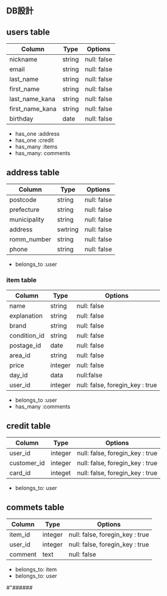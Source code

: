 ## DB設計

## users table
| Column           | Type     | Options           |
| ---------------- | ----     | -------           |
|  nickname        |  string  |  null: false      |
|  email           |  string  |  null: false      |
|  last_name       |  string  |  null: false      |
|  first_name      |  string  | null: false       |
|  last_name_kana  |  string  |  null: false      |
|  first_name_kana |  string  |  null: false      |
|  birthday         |  date    |    null: false    |

- has_one :address
- has_one :credit
- has_many :items
- has_many: comments





## address table
| Column       | Type | Options       |
| ------       | ---- | -------       |
| postcode     | string |  null: false|
| prefecture   | string | null: false |
| municipality | string | null: false |
| address      | swtring| null: false |
| romm_number  | string | null: false |
| phone        | string | null: false |

- belongs_to :user





 
### item table
| Column       | Type   | Options                         |
| ------       | ----   | -------                         |
| name         | string | null: false                     |
| explanation  | string | null: false                     |
| brand        | string | null: false                     |
| condition_id | string | null: false                     |
| postage_id   | date   | null: false                     |
| area_id      | string | null: false                     |
| price        | integer| null: false                     |
| day_id       | data   | null:false                      |
| user_id      | integer| null: false, foregin_key : true |

- belongs_to :user
- has_many :comments




## credit table
| Column      | Type    | Options                         |
| ------      | ----    | -------                         |
| user_id     | integer | null: false, foregin_key : true |
| customer_id | integer | null: false, foregin_key : true |
| card_id     | integet | null: false, foregin_key : true |

- belongs_to: user 



## commets table
| Column  | Type    | Options                         |
| ------  | ----    | -------                         |
| item_id | integer | null: false, foregin_key : true |
| user_id | integer | null: false, foregin_key : true |
| comment | text    | null: false                      |

- belongs_to: item
- belongs_to: user

#"######